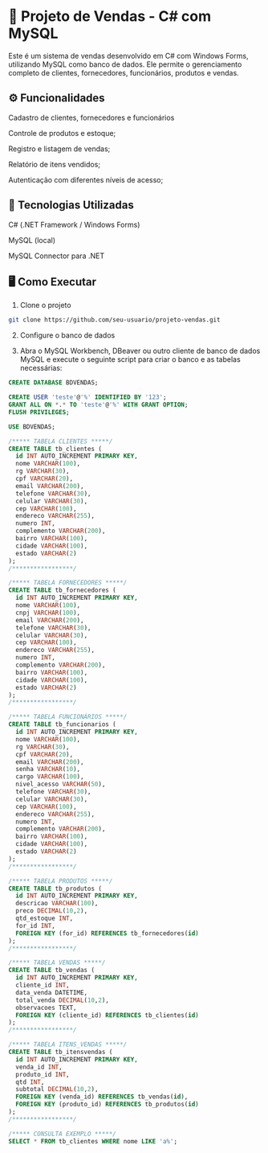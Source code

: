# 🛒 Projeto de Vendas - C# com MySQL

Este é um sistema de vendas desenvolvido em C# com Windows Forms, utilizando MySQL como banco de dados. Ele permite o gerenciamento completo de clientes, fornecedores, funcionários, produtos e vendas.

## ⚙️ Funcionalidades
Cadastro de clientes, fornecedores e funcionários

Controle de produtos e estoque;

Registro e listagem de vendas;

Relatório de itens vendidos;

Autenticação com diferentes níveis de acesso;

## 🧱 Tecnologias Utilizadas
C# (.NET Framework / Windows Forms)

MySQL (local)

MySQL Connector para .NET

## 🖥️ Como Executar
1. Clone o projeto
   
```bash
git clone https://github.com/seu-usuario/projeto-vendas.git
```


2. Configure o banco de dados
   
3. Abra o MySQL Workbench, DBeaver ou outro cliente de banco de dados MySQL e execute o seguinte script para criar o banco e as tabelas necessárias:

```sql
CREATE DATABASE BDVENDAS;

CREATE USER 'teste'@'%' IDENTIFIED BY '123';
GRANT ALL ON *.* TO 'teste'@'%' WITH GRANT OPTION;
FLUSH PRIVILEGES;

USE BDVENDAS;

/***** TABELA CLIENTES *****/
CREATE TABLE tb_clientes (
  id INT AUTO_INCREMENT PRIMARY KEY,
  nome VARCHAR(100),
  rg VARCHAR(30),
  cpf VARCHAR(20),
  email VARCHAR(200),
  telefone VARCHAR(30),
  celular VARCHAR(30),
  cep VARCHAR(100),
  endereco VARCHAR(255),
  numero INT,
  complemento VARCHAR(200),
  bairro VARCHAR(100),
  cidade VARCHAR(100),
  estado VARCHAR(2)
);
/*****************/

/***** TABELA FORNECEDORES *****/
CREATE TABLE tb_fornecedores (
  id INT AUTO_INCREMENT PRIMARY KEY,
  nome VARCHAR(100),
  cnpj VARCHAR(100),
  email VARCHAR(200),
  telefone VARCHAR(30),
  celular VARCHAR(30),
  cep VARCHAR(100),
  endereco VARCHAR(255),
  numero INT,
  complemento VARCHAR(200),
  bairro VARCHAR(100),
  cidade VARCHAR(100),
  estado VARCHAR(2)
);
/*****************/

/***** TABELA FUNCIONÁRIOS *****/
CREATE TABLE tb_funcionarios (
  id INT AUTO_INCREMENT PRIMARY KEY,
  nome VARCHAR(100),
  rg VARCHAR(30),
  cpf VARCHAR(20),
  email VARCHAR(200),
  senha VARCHAR(10),
  cargo VARCHAR(100),
  nivel_acesso VARCHAR(50),
  telefone VARCHAR(30),
  celular VARCHAR(30),
  cep VARCHAR(100),
  endereco VARCHAR(255),
  numero INT,
  complemento VARCHAR(200),
  bairro VARCHAR(100),
  cidade VARCHAR(100),
  estado VARCHAR(2)
);
/*****************/

/***** TABELA PRODUTOS *****/
CREATE TABLE tb_produtos (
  id INT AUTO_INCREMENT PRIMARY KEY,
  descricao VARCHAR(100),
  preco DECIMAL(10,2),
  qtd_estoque INT,
  for_id INT,
  FOREIGN KEY (for_id) REFERENCES tb_fornecedores(id)
);
/*****************/

/***** TABELA VENDAS *****/
CREATE TABLE tb_vendas (
  id INT AUTO_INCREMENT PRIMARY KEY,
  cliente_id INT,
  data_venda DATETIME,
  total_venda DECIMAL(10,2),
  observacoes TEXT,
  FOREIGN KEY (cliente_id) REFERENCES tb_clientes(id)
);
/*****************/

/***** TABELA ITENS_VENDAS *****/
CREATE TABLE tb_itensvendas (
  id INT AUTO_INCREMENT PRIMARY KEY,
  venda_id INT,
  produto_id INT,
  qtd INT,
  subtotal DECIMAL(10,2),
  FOREIGN KEY (venda_id) REFERENCES tb_vendas(id),
  FOREIGN KEY (produto_id) REFERENCES tb_produtos(id)
);
/*****************/

/***** CONSULTA EXEMPLO *****/
SELECT * FROM tb_clientes WHERE nome LIKE 'a%';
```
